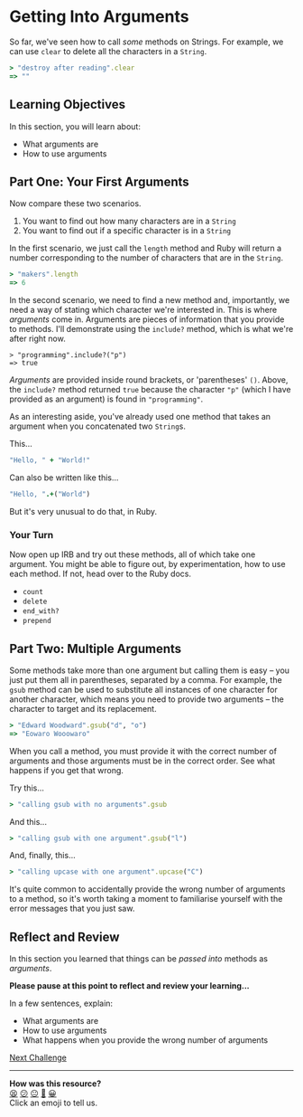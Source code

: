 # Getting Into Arguments

So far, we've seen how to call _some_ methods on Strings. For example, we can use `clear` to delete all the characters in a `String`.

```ruby
> "destroy after reading".clear
=> ""
```

## Learning Objectives

In this section, you will learn about:
- What arguments are
- How to use arguments

## Part One: Your First Arguments

Now compare these two scenarios.

1. You want to find out how many characters are in a `String`
2. You want to find out if a specific character is in a `String`

In the first scenario, we just call the `length` method and Ruby will return a number corresponding to the number of characters that are in the `String`.

```ruby
> "makers".length
=> 6
```

In the second scenario, we need to find a new method and, importantly, we need a way of stating which character we're interested in. This is where _arguments_ come in. Arguments are pieces of information that you provide to methods. I'll demonstrate using the `include?` method, which is what we're after right now.

```
> "programming".include?("p")
=> true
```

_Arguments_ are provided inside round brackets, or 'parentheses' `()`. Above, the `include?` method returned `true` because the character `"p"` (which I have provided as an argument) is found in `"programming"`.

As an interesting aside, you've already used one method that takes an argument when you concatenated two `String`s.

This...

```ruby
"Hello, " + "World!"
````

Can also be written like this...

```ruby
"Hello, ".+("World")
```

But it's very unusual to do that, in Ruby.

### Your Turn

Now open up IRB and try out these methods, all of which take one argument. You might be able to figure out, by experimentation, how to use each method. If not, head over to the Ruby docs.

- `count`
- `delete`
- `end_with?`
- `prepend`

## Part Two: Multiple Arguments

Some methods take more than one argument but calling them is easy – you just put them all in parentheses, separated by a comma. For example, the `gsub` method can be used to substitute all instances of one character for another character, which means you need to provide two arguments – the character to target and its replacement.

```ruby
> "Edward Woodward".gsub("d", "o")
=> "Eowaro Wooowaro"
```

When you call a method, you must provide it with the correct number of arguments and those arguments must be in the correct order.  See what happens if you get that wrong.

Try this...

```ruby
> "calling gsub with no arguments".gsub
```

And this...

```ruby
> "calling gsub with one argument".gsub("l")
```

And, finally, this...

```ruby
> "calling upcase with one argument".upcase("C")
```

It's quite common to accidentally provide the wrong number of arguments to a method, so it's worth taking a moment to familiarise yourself with the error messages that you just saw.

## Reflect and Review

In this section you learned that things can be _passed into_ methods as _arguments_.

**Please pause at this point to reflect and review your learning...**

In a few sentences, explain:
- What arguments are
- How to use arguments
- What happens when you provide the wrong number of arguments


[Next Challenge](06_conditionals.md)

<!-- BEGIN GENERATED SECTION DO NOT EDIT -->

---

**How was this resource?**  
[😫](https://airtable.com/shrUJ3t7KLMqVRFKR?prefill_Repository=makersacademy/ruby_foundations&prefill_File=chapter1/05_arguments.md&prefill_Sentiment=😫) [😕](https://airtable.com/shrUJ3t7KLMqVRFKR?prefill_Repository=makersacademy/ruby_foundations&prefill_File=chapter1/05_arguments.md&prefill_Sentiment=😕) [😐](https://airtable.com/shrUJ3t7KLMqVRFKR?prefill_Repository=makersacademy/ruby_foundations&prefill_File=chapter1/05_arguments.md&prefill_Sentiment=😐) [🙂](https://airtable.com/shrUJ3t7KLMqVRFKR?prefill_Repository=makersacademy/ruby_foundations&prefill_File=chapter1/05_arguments.md&prefill_Sentiment=🙂) [😀](https://airtable.com/shrUJ3t7KLMqVRFKR?prefill_Repository=makersacademy/ruby_foundations&prefill_File=chapter1/05_arguments.md&prefill_Sentiment=😀)  
Click an emoji to tell us.

<!-- END GENERATED SECTION DO NOT EDIT -->
